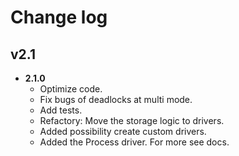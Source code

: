 # Change log

## v2.1
- **2.1.0**
  - Optimize code.
  - Fix bugs of deadlocks at multi mode.
  - Add tests.
  - Refactory: Move the storage logic to drivers. 
  - Added possibility create custom drivers.
  - Added the Process driver. For more see docs.